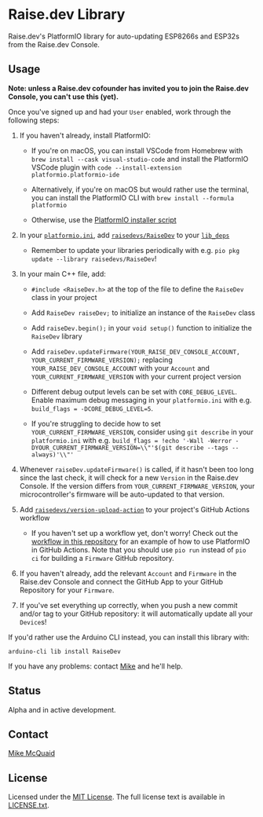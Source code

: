 # Raise.dev Library

Raise.dev's PlatformIO library for auto-updating ESP8266s and ESP32s from the Raise.dev Console.

## Usage

**Note: unless a Raise.dev cofounder has invited you to join the Raise.dev Console, you can't use this (yet).**

Once you've signed up and had your `User` enabled, work through the following steps:

1. If you haven't already, install PlatformIO:
    - If you're on macOS, you can install VSCode from Homebrew with `brew install --cask visual-studio-code` and install the PlatformIO VSCode plugin with `code --install-extension platformio.platformio-ide`

    - Alternatively, if you're on macOS but would rather use the terminal, you can install the PlatformIO CLI with `brew install --formula platformio`

    - Otherwise, use the [PlatformIO installer script](https://docs.platformio.org/en/latest/core/installation/methods/installer-script.html)

2. In your [`platformio.ini`](https://docs.platformio.org/en/latest/projectconf/index.html), add [`raisedevs/RaiseDev`](https://registry.platformio.org/libraries/raisedevs/RaiseDev) to your [`lib_deps`](https://docs.platformio.org/en/latest/projectconf/sections/env/options/library/lib_deps.html)

    - Remember to update your libraries periodically with e.g. `pio pkg update --library raisedevs/RaiseDev`!

3. In your main C++ file, add:
    - `#include <RaiseDev.h>` at the top of the file to define the `RaiseDev` class in your project

    - Add `RaiseDev raiseDev;` to initialize an instance of the `RaiseDev` class

    - Add `raiseDev.begin();` in your `void setup()` function to initialize the `RaiseDev` library

    - Add `raiseDev.updateFirmware(YOUR_RAISE_DEV_CONSOLE_ACCOUNT, YOUR_CURRENT_FIRMWARE_VERSION);` replacing `YOUR_RAISE_DEV_CONSOLE_ACCOUNT` with your `Account` and `YOUR_CURRENT_FIRMWARE_VERSION` with your current project version

    - Different debug output levels can be set with `CORE_DEBUG_LEVEL`.
      Enable maximum debug messaging in your `platformio.ini` with e.g. `build_flags = -DCORE_DEBUG_LEVEL=5`.

    - If you're struggling to decide how to set `YOUR_CURRENT_FIRMWARE_VERSION`, consider using `git describe` in your `platformio.ini` with e.g. `build_flags = !echo '-Wall -Werror -DYOUR_CURRENT_FIRMWARE_VERSION=\\"'$(git describe --tags --always)'\\"'`

4. Whenever `raiseDev.updateFirmware()` is called, if it hasn't been too long since the last check, it will check for a new `Version` in the Raise.dev Console.
   If the version differs from `YOUR_CURRENT_FIRMWARE_VERSION`, your microcontroller's firmware will be auto-updated to that version.

5. Add [`raisedevs/version-upload-action`](https://github.com/raisedevs/version-upload-action) to your project's GitHub Actions workflow
    - If you haven't set up a workflow yet, don't worry!
      Check out the [workflow in this repository](https://github.com/raisedevs/raise-dev-library/blob/main/.github/workflows/build.yml) for an example of how to use PlatformIO in GitHub Actions.
      Note that you should use `pio run` instead of `pio ci` for building a `Firmware` GitHub repository.

6. If you haven't already, add the relevant `Account` and `Firmware` in the Raise.dev Console and connect the GitHub App to your GitHub Repository for your `Firmware`.

7. If you've set everything up correctly, when you push a new commit and/or tag to your GitHub repository: it will automatically update all your `Device`s!

If you'd rather use the Arduino CLI instead, you can install this library with:

```console
arduino-cli lib install RaiseDev
```

If you have any problems: contact [Mike](mailto:mike@raise.dev) and he'll help.

## Status

Alpha and in active development.

## Contact

[Mike McQuaid](mailto:mike@raise.dev)

## License

Licensed under the [MIT License](https://en.wikipedia.org/wiki/MIT_License).
The full license text is available in [LICENSE.txt](https://github.com/raisedevs/raise-dev-library/blob/master/LICENSE.txt).
